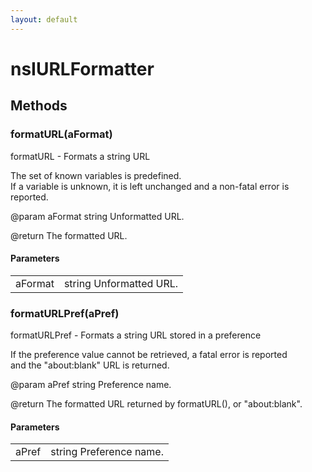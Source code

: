 ```yaml
---
layout: default
---
```


# nsIURLFormatter #

## Methods ##

### formatURL(aFormat) ###
   
formatURL - Formats a string URL  
  
The set of known variables is predefined.  
If a variable is unknown, it is left unchanged and a non-fatal error is reported.  
  
@param aFormat string Unformatted URL.  
  
@return The formatted URL.  
  

#### Parameters ####

<table>

<tr>
<td>aFormat</td>
<td>string Unformatted URL.  
</td>
</tr>

</table>

### formatURLPref(aPref) ###
   
formatURLPref - Formats a string URL stored in a preference  
  
If the preference value cannot be retrieved, a fatal error is reported  
and the "about:blank" URL is returned.  
  
@param aPref string Preference name.  
  
@return The formatted URL returned by formatURL(), or "about:blank".  
  

#### Parameters ####

<table>

<tr>
<td>aPref</td>
<td>string Preference name.  
</td>
</tr>

</table>
